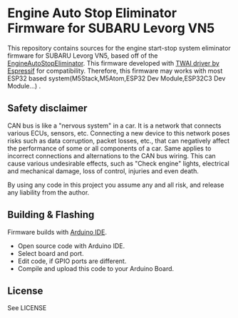 # Engine Auto Stop Eliminator Firmware for SUBARU Levorg VN5

This repository contains sources for the engine start-stop system eliminator firmware for SUBARU Levorg VN5, based off of the [EngineAutoStopEliminator](https://github.com/kz1000a1/EngineAutoStopEliminator).
This firmware developed with [TWAI driver by Espressif](https://docs.espressif.com/projects/esp-idf/en/latest/esp32/api-reference/peripherals/twai.html) for compatibility.
Therefore, this firmware may works with most ESP32 based system(M5Stack,M5Atom,ESP32 Dev Module,ESP32C3 Dev Module...)
.

## Safety disclaimer

CAN bus is like a "nervous system" in a car. It is a network that connects various ECUs, sensors, etc. Connecting a new device to this network poses risks such as data corruption, packet losses, etc., that can negatively affect the performance of some or all components of a car.
Same applies to incorrect connections and alternations to the CAN bus wiring. This can cause various undesirable effects, such as "Check engine" lights, electrical and mechanical damage, loss of control, injuries and even death.

By using any code in this project you assume any and all risk, and release any liability from the author.

## Building & Flashing

Firmware builds with [Arduino IDE](https://www.arduino.cc/en/software). 

- Open source code with Arduino IDE. 
- Select board and port.
- Edit code, if GPIO ports are different.
- Compile and upload this code to your Arduino Board.

## License

See LICENSE
